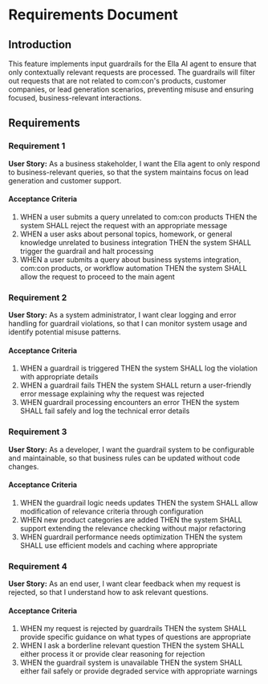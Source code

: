 # Requirements Document

## Introduction

This feature implements input guardrails for the Ella AI agent to ensure that only contextually relevant requests are processed. The guardrails will filter out requests that are not related to com:con's products, customer companies, or lead generation scenarios, preventing misuse and ensuring focused, business-relevant interactions.

## Requirements

### Requirement 1

**User Story:** As a business stakeholder, I want the Ella agent to only respond to business-relevant queries, so that the system maintains focus on lead generation and customer support.

#### Acceptance Criteria

1. WHEN a user submits a query unrelated to com:con products THEN the system SHALL reject the request with an appropriate message
2. WHEN a user asks about personal topics, homework, or general knowledge unrelated to business integration THEN the system SHALL trigger the guardrail and halt processing
3. WHEN a user submits a query about business systems integration, com:con products, or workflow automation THEN the system SHALL allow the request to proceed to the main agent

### Requirement 2

**User Story:** As a system administrator, I want clear logging and error handling for guardrail violations, so that I can monitor system usage and identify potential misuse patterns.

#### Acceptance Criteria

1. WHEN a guardrail is triggered THEN the system SHALL log the violation with appropriate details
2. WHEN a guardrail fails THEN the system SHALL return a user-friendly error message explaining why the request was rejected
3. WHEN guardrail processing encounters an error THEN the system SHALL fail safely and log the technical error details

### Requirement 3

**User Story:** As a developer, I want the guardrail system to be configurable and maintainable, so that business rules can be updated without code changes.

#### Acceptance Criteria

1. WHEN the guardrail logic needs updates THEN the system SHALL allow modification of relevance criteria through configuration
2. WHEN new product categories are added THEN the system SHALL support extending the relevance checking without major refactoring
3. WHEN guardrail performance needs optimization THEN the system SHALL use efficient models and caching where appropriate

### Requirement 4

**User Story:** As an end user, I want clear feedback when my request is rejected, so that I understand how to ask relevant questions.

#### Acceptance Criteria

1. WHEN my request is rejected by guardrails THEN the system SHALL provide specific guidance on what types of questions are appropriate
2. WHEN I ask a borderline relevant question THEN the system SHALL either process it or provide clear reasoning for rejection
3. WHEN the guardrail system is unavailable THEN the system SHALL either fail safely or provide degraded service with appropriate warnings